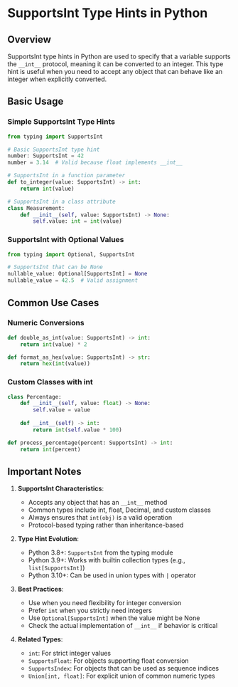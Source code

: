 # SupportsInt Type Hints in Python

## Overview
SupportsInt type hints in Python are used to specify that a variable supports the `__int__` protocol, meaning it can be converted to an integer. This type hint is useful when you need to accept any object that can behave like an integer when explicitly converted.

## Basic Usage

### Simple SupportsInt Type Hints
```python
from typing import SupportsInt

# Basic SupportsInt type hint
number: SupportsInt = 42
number = 3.14  # Valid because float implements __int__

# SupportsInt in a function parameter
def to_integer(value: SupportsInt) -> int:
    return int(value)

# SupportsInt in a class attribute
class Measurement:
    def __init__(self, value: SupportsInt) -> None:
        self.value: int = int(value)
```

### SupportsInt with Optional Values
```python
from typing import Optional, SupportsInt

# SupportsInt that can be None
nullable_value: Optional[SupportsInt] = None
nullable_value = 42.5  # Valid assignment
```

## Common Use Cases

### Numeric Conversions
```python
def double_as_int(value: SupportsInt) -> int:
    return int(value) * 2

def format_as_hex(value: SupportsInt) -> str:
    return hex(int(value))
```

### Custom Classes with __int__
```python
class Percentage:
    def __init__(self, value: float) -> None:
        self.value = value
    
    def __int__(self) -> int:
        return int(self.value * 100)

def process_percentage(percent: SupportsInt) -> int:
    return int(percent)
```

## Important Notes

1. **SupportsInt Characteristics**:
   - Accepts any object that has an `__int__` method
   - Common types include int, float, Decimal, and custom classes
   - Always ensures that `int(obj)` is a valid operation
   - Protocol-based typing rather than inheritance-based

2. **Type Hint Evolution**:
   - Python 3.8+: `SupportsInt` from the typing module
   - Python 3.9+: Works with builtin collection types (e.g., `list[SupportsInt]`)
   - Python 3.10+: Can be used in union types with `|` operator

3. **Best Practices**:
   - Use when you need flexibility for integer conversion
   - Prefer `int` when you strictly need integers
   - Use `Optional[SupportsInt]` when the value might be None
   - Check the actual implementation of `__int__` if behavior is critical

4. **Related Types**:
   - `int`: For strict integer values
   - `SupportsFloat`: For objects supporting float conversion
   - `SupportsIndex`: For objects that can be used as sequence indices
   - `Union[int, float]`: For explicit union of common numeric types